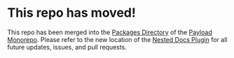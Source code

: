 # This repo has moved!

This repo has been merged into the [Packages Directory](https://github.com/payloadcms/payload/tree/main/packages) of the [Payload Monorepo](https://github.com/payloadcms/payload). Please refer to the new location of the [Nested Docs Plugin](https://github.com/payloadcms/payload/tree/main/packages/plugin-nested-docs) for all future updates, issues, and pull requests.
